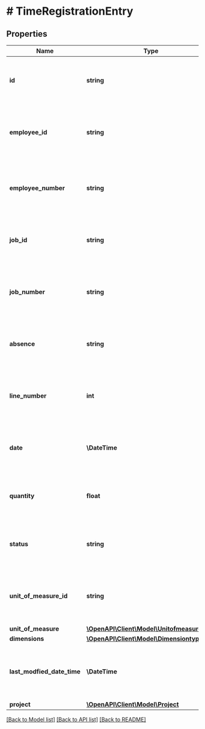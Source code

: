 # # TimeRegistrationEntry

## Properties

Name | Type | Description | Notes
------------ | ------------- | ------------- | -------------
**id** | **string** | (v1.0) The id property for the Dynamics 365 Business Central timeRegistrationEntry entity | [optional]
**employee_id** | **string** | (v1.0) The employeeId property for the Dynamics 365 Business Central timeRegistrationEntry entity | [optional]
**employee_number** | **string** | (v1.0) The employeeNumber property for the Dynamics 365 Business Central timeRegistrationEntry entity | [optional]
**job_id** | **string** | (v1.0) The jobId property for the Dynamics 365 Business Central timeRegistrationEntry entity | [optional]
**job_number** | **string** | (v1.0) The jobNumber property for the Dynamics 365 Business Central timeRegistrationEntry entity | [optional]
**absence** | **string** | (v1.0) The absence property for the Dynamics 365 Business Central timeRegistrationEntry entity | [optional]
**line_number** | **int** | (v1.0) The lineNumber property for the Dynamics 365 Business Central timeRegistrationEntry entity | [optional]
**date** | **\DateTime** | (v1.0) The date property for the Dynamics 365 Business Central timeRegistrationEntry entity | [optional]
**quantity** | **float** | (v1.0) The quantity property for the Dynamics 365 Business Central timeRegistrationEntry entity | [optional]
**status** | **string** | (v1.0) The status property for the Dynamics 365 Business Central timeRegistrationEntry entity | [optional]
**unit_of_measure_id** | **string** | (v1.0) The unitOfMeasureId property for the Dynamics 365 Business Central timeRegistrationEntry entity | [optional]
**unit_of_measure** | [**\OpenAPI\Client\Model\Unitofmeasuretype**](Unitofmeasuretype.md) |  | [optional]
**dimensions** | [**\OpenAPI\Client\Model\Dimensiontype[]**](Dimensiontype.md) |  | [optional]
**last_modfied_date_time** | **\DateTime** | (v1.0) The lastModfiedDateTime property for the Dynamics 365 Business Central timeRegistrationEntry entity | [optional]
**project** | [**\OpenAPI\Client\Model\Project**](Project.md) |  | [optional]

[[Back to Model list]](../../README.md#models) [[Back to API list]](../../README.md#endpoints) [[Back to README]](../../README.md)
